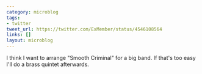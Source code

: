 ```yaml
---
category: microblog
tags:
- twitter
tweet_url: https://twitter.com/ExMember/status/4546108564
links: []
layout: microblog
---
```

I think I want to arrange "Smooth Criminal" for a big band. If that's too easy I'll do a brass quintet afterwards.
